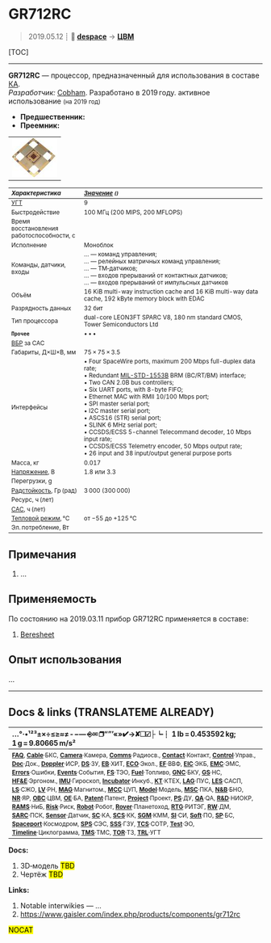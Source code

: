 # GR712RC
> 2019.05.12 ┊ **🚀 [despace](index.md)** → **[ЦВМ](obc.md)**

[TOC]

---

**GR712RC** — процессор, предназначенный для использования в составе [КА](sc.md).  
*Разработчик:* [Cobham](cobham.md). Разработано в 2019 году. активное использование <small>(на 2019 год)</small>
   - **Предшественник:** 
   - **Преемник:** 

||
|:--|
| [![](f/cpu/g/gr712rc_pic1_thumb.jpg)](f/cpu/g/gr712rc_pic1.jpg)  |

<small>

|*Характеристика*|*[Значение](si.md) <small>()</small>*|
|:--|:--|
|[УГТ](trl.md)| 9  |
| Быстродействие  | 100 МГц (200 MIPS, 200 MFLOPS) |
| Время восстановления<br> работоспособности, с  |  |
|Исполнение|  Моноблок  |
| Команды, датчики, входы  |… — команд управления;<br>… — релейных матричных команд управления;<br>… — ТМ‑датчиков;<br>… — входов прерываний от контактных датчиков;<br>… — входов прерываний от импульсных датчиков  |
| Объём  | 16 KiB multi-way instruction cache and 16 KiB multi-way data cache, 192 kByte memory block with EDAC  |
| Разрядность данных  | 32 бит |
| Тип процессора  | dual-core LEON3FT SPARC V8, 180 nm standard CMOS, Tower Semiconductors Ltd |
|**`Прочее`**|• • •|
|[ВБР](rams.md) за САС|  |
|Габариты, Д×Ш×В, мм|  75 × 75 × 3.5  |
|Интерфейсы|  • Four SpaceWire ports, maximum 200 Mbps full-duplex data rate;<br> • Redundant [MIL-STD-1553B](mil_std_1553b.md) BRM (BC/RT/BM) interface;<br> • Two CAN 2.0B bus controllers;<br> • Six UART ports, with 8-byte FIFO;<br> • Ethernet MAC with RMII 10/100 Mbps port;<br> • SPI master serial port;<br> • I2C master serial port;<br> • ASCS16 (STR) serial port;<br> • SLINK 6 MHz serial port;<br> • CCSDS/ECSS 5-channel Telecommand decoder, 10 Mbps input rate;<br> • CCSDS/ECSS Telemetry encoder, 50 Mbps output rate;<br> • 26 input and 38 input/output general purpose ports  |
|Масса, кг|  0.017  |
|[Напряжение](voltage.md), В|  1.8 или 3.3 |
|Перегрузки, g|   |
|[Радстойкость](ion_rad.md), Гр (рад)|  3 000 (300 000)   |
|Ресурс, ч (лет)|   |
|[САС](lifetime.md), ч (лет)|  |
|[Тепловой режим](tcs.md), °C|  от −55 до +125 °C  |
|Эл. потребление, Вт|   |

</small>



<p style="page-break-after:always"> </p>

## Примечания
   1. …



## Применяемость
По состоянию на 2019.03.11 прибор GR712RC применяется в составе:

   1. [Beresheet](beresheet.md)



## Опыт использования
…





---

## Docs & links (TRANSLATEME ALREADY)
|…°·•¹²³±×÷≤≥≈≠ ‑ −— ⎆✉ ❐“”’«»✔→✘☐☑├┕┆ 1 lb = 0.453592 kg; 1 g = 9.80665 m/s²|
|:--|
|<small>**[FAQ](faq.md)**, **[Cable](cable.md)**·БКС, **[Camera](camera.md)**·Камера, **[Comms](comms.md)**·Радиосв., **[Contact](contact.md)**·Контакт, **[Control](control.md)**·Управ., **[Doc](doc.md)**·Док., **[Doppler](doppler.md)**·ИСР, **[DS](ds.md)**·ЗУ, **[EB](eb.md)**·ХИТ, **[ECO](ecology.md)**·Экол., **[EF](ef.md)**·ВВФ, **[ElC](elc.md)**·ЭКБ, **[EMC](emc.md)**·ЭМС, **[Errors](error.md)**·Ошибки, **[Events](event.md)**·События, **[FS](fs.md)**·ТЭО, **[Fuel](fuel.md)**·Топливо, **[GNC](gnc.md)**·БКУ, **[GS](scs.md)**·НС, **[HF&E](hfe.md)**·Эргоном., **[IMU](imu.md)**·Гироскоп, **[Incubator](incubator.md)**·Инкуб., **[KT](kt.md)**·КТЕХ, **[LAG](lag.md)**·ПУC, **[LES](les.md)**·САСП, **[LS](ls.md)**·СЖО, **[LV](lv.md)**·РН, **[MAG](mag.md)**·Магнитом., **[MCC](mcc.md)**·ЦУП, **[Model](model.md)**·Модель, **[MSC](sc.md)**·ПКА, **[N&B](nnb.md)**·БНО, **[NR](nr.md)**·ЯР, **[OBC](obc.md)**·ЦВМ, **[OE](oe.md)**·БА, **[Patent](патент.md)**·Патент, **[Project](project.md)**·Проект, **[PS](ps.md)**·ДУ, **[QA](quality.md)**·QA, **[R&D](rnd.md)**·НИОКР, **[RAMS](rams.md)**·НиБ, **[Risk](risk.md)**·Риск, **[Robot](robotics.md)**·Робот, **[Rover](rover.md)**·Планетоход, **[RTG](rtg.md)**·РИТЭГ, **[RW](rw.md)**·ДМ, **[SARC](sarc.md)**·ПСК, **[Sensor](sensor.md)**·Датчик, **[SC](sc.md)**·КА, **[SCS](scs.md)**·КК, **[SGM](sgm.md)**·КММ, **[SI](si.md)**·СИ, **[Soft](soft.md)**·ПО, **[SP](sp.md)**·БС, **[Spaceport](spaceport.md)**·Космодром, **[SPS](sps.md)**·СЭС, **[SSS](sss.md)**·ГЗУ, **[TCS](tcs.md)**·СОТР, **[Test](test.md)**·ЭО, **[Timeline](timeline.md)**·Циклограмма, **[TMS](tms.md)**·ТМС, **[TOR](tor.md)**·ТЗ, **[TRL](trl.md)**·УГТ</small>|

**Docs:**

   1. 3D‑модель <mark>TBD</mark>
   1. Чертёж <mark>TBD</mark>

**Links:**

   1. Notable interwikies — …
   1. <https://www.gaisler.com/index.php/products/components/gr712rc>

<mark>NOCAT</mark>
